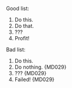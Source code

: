 Good list:

1. Do this.
1. Do that.
1. ???
1. Profit!

Bad list:

1. Do this.
2. Do nothing. {MD029}
3. ??? {MD029}
4. Failed! {MD029}
